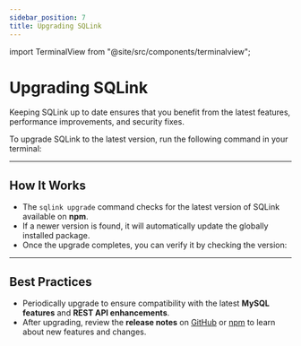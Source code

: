 ```yaml
---
sidebar_position: 7
title: Upgrading SQLink
---
```


import TerminalView from "@site/src/components/terminalview";


# Upgrading SQLink

Keeping SQLink up to date ensures that you benefit from the latest features, performance improvements, and security fixes.  

To upgrade SQLink to the latest version, run the following command in your terminal:

<TerminalView text="sqlink upgrade" />

---

## How It Works

- The `sqlink upgrade` command checks for the latest version of SQLink available on **npm**.  
- If a newer version is found, it will automatically update the globally installed package.  
- Once the upgrade completes, you can verify it by checking the version:

<TerminalView text="sqlink --version" />

---

## Best Practices

- Periodically upgrade to ensure compatibility with the latest **MySQL features** and **REST API enhancements**.  
- After upgrading, review the **release notes** on [GitHub](https://github.com/Santhoshlm10/SQLink) or [npm](https://www.npmjs.com/package/sqlink) to learn about new features and changes.  
